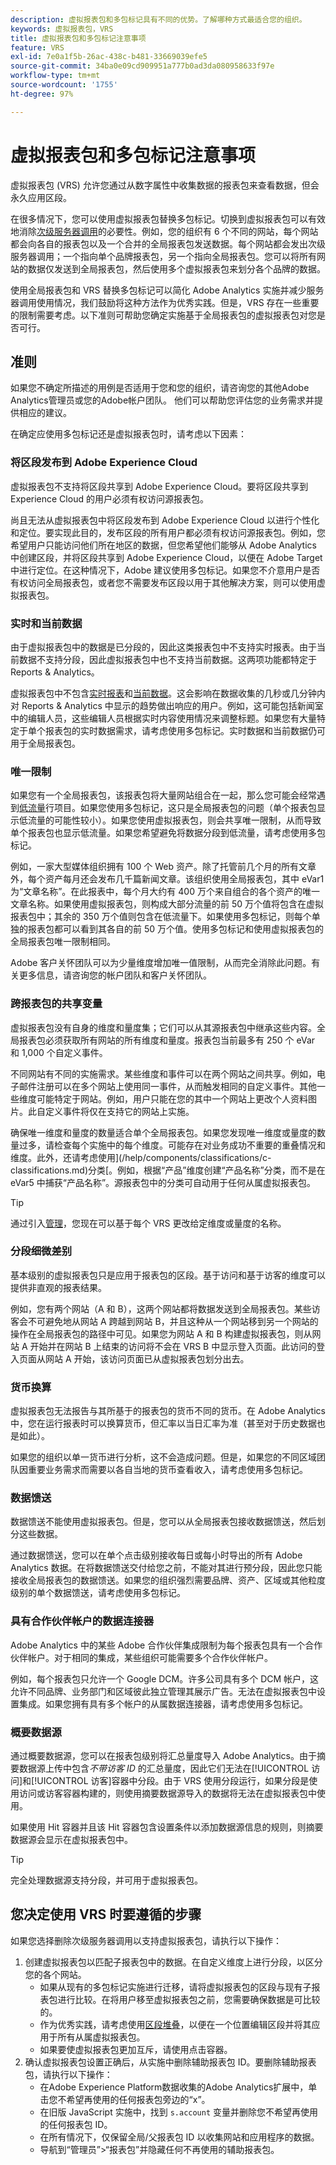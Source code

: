 ```yaml
---
description: 虚拟报表包和多包标记具有不同的优势。了解哪种方式最适合您的组织。
keywords: 虚拟报表包，VRS
title: 虚拟报表包和多包标记注意事项
feature: VRS
exl-id: 7e0a1f5b-26ac-438c-b481-33669039efe5
source-git-commit: 34ba0e09cd909951a777b0ad3da080958633f97e
workflow-type: tm+mt
source-wordcount: '1755'
ht-degree: 97%

---
```


# 虚拟报表包和多包标记注意事项

虚拟报表包 (VRS) 允许您通过从数字属性中收集数据的报表包来查看数据，但会永久应用区段。

在很多情况下，您可以使用虚拟报表包替换多包标记。切换到虚拟报表包可以有效地消除[次级服务器调用](/help/admin/admin/c-server-call-usage/overage-overview.md)的必要性。例如，您的组织有 6 个不同的网站，每个网站都会向各自的报表包以及一个合并的全局报表包发送数据。每个网站都会发出次级服务器调用；一个指向单个品牌报表包，另一个指向全局报表包。您可以将所有网站的数据仅发送到全局报表包，然后使用多个虚拟报表包来划分各个品牌的数据。

使用全局报表包和 VRS 替换多包标记可以简化 Adobe Analytics 实施并减少服务器调用使用情况，我们鼓励将这种方法作为优秀实践。但是，VRS 存在一些重要的限制需要考虑。以下准则可帮助您确定实施基于全局报表包的虚拟报表包对您是否可行。

## 准则

如果您不确定所描述的用例是否适用于您和您的组织，请咨询您的其他Adobe Analytics管理员或您的Adobe帐户团队。 他们可以帮助您评估您的业务需求并提供相应的建议。

在确定应使用多包标记还是虚拟报表包时，请考虑以下因素：

### 将区段发布到 Adobe Experience Cloud

虚拟报表包不支持将区段共享到 Adobe Experience Cloud。要将区段共享到 Experience Cloud 的用户必须有权访问源报表包。

尚且无法从虚拟报表包中将区段发布到 Adobe Experience Cloud 以进行个性化和定位。要实现此目的，发布区段的所有用户都必须有权访问源报表包。例如，您希望用户只能访问他们所在地区的数据，但您希望他们能够从 Adobe Analytics 中创建区段，并将区段共享到 Adobe Experience Cloud，以便在 Adobe Target 中进行定位。在这种情况下，Adobe 建议使用多包标记。如果您不介意用户是否有权访问全局报表包，或者您不需要发布区段以用于其他解决方案，则可以使用虚拟报表包。

### 实时和当前数据

由于虚拟报表包中的数据是已分段的，因此这类报表包中不支持实时报表。由于当前数据不支持分段，因此虚拟报表包中也不支持当前数据。这两项功能都特定于 Reports &amp; Analytics。

虚拟报表包中不包含[实时报表](/help/admin/admin/c-manage-report-suites/c-edit-report-suites/realtime/t-realtime-admin.md)和[当前数据](/help/technotes/latency.md)。这会影响在数据收集的几秒或几分钟内对 Reports &amp; Analytics 中显示的趋势做出响应的用户。例如，这可能包括新闻室中的编辑人员，这些编辑人员根据实时内容使用情况来调整标题。如果您有大量特定于单个报表包的实时数据需求，请考虑使用多包标记。实时数据和当前数据仍可用于全局报表包。

### 唯一限制

如果您有一个全局报表包，该报表包将大量网站组合在一起，那么您可能会经常遇到[低流量](/help/technotes/low-traffic.md)行项目。如果您使用多包标记，这只是全局报表包的问题（单个报表包显示低流量的可能性较小）。如果您使用虚拟报表包，则会共享唯一限制，从而导致单个报表包也显示低流量。如果您希望避免将数据分段到低流量，请考虑使用多包标记。

例如，一家大型媒体组织拥有 100 个 Web 资产。除了托管前几个月的所有文章外，每个资产每月还会发布几千篇新闻文章。该组织使用全局报表包，其中 eVar1 为“文章名称”。在此报表中，每个月大约有 400 万个来自组合的各个资产的唯一文章名称。如果使用虚拟报表包，则构成大部分流量的前 50 万个值将包含在虚拟报表包中；其余的 350 万个值则包含在低流量下。如果使用多包标记，则每个单独的报表包都可以看到其各自的前 50 万个值。使用多包标记和使用虚拟报表包的全局报表包唯一限制相同。

Adobe 客户关怀团队可以为少量维度增加唯一值限制，从而完全消除此问题。有关更多信息，请咨询您的帐户团队和客户关怀团队。

### 跨报表包的共享变量

虚拟报表包没有自身的维度和量度集；它们可以从其源报表包中继承这些内容。全局报表包必须获取所有网站的所有维度和量度。报表包当前最多有 250 个 eVar 和 1,000 个自定义事件。

不同网站有不同的实施需求。某些维度和事件可以在两个网站之间共享。例如，电子邮件注册可以在多个网站上使用同一事件，从而触发相同的自定义事件。其他一些维度可能特定于网站。例如，用户只能在您的其中一个网站上更改个人资料图片。此自定义事件将仅在支持它的网站上实施。

确保唯一维度和量度的数量适合单个全局报表包。如果您发现唯一维度或量度的数量过多，请检查每个实施中的每个维度。可能存在对业务成功不重要的重叠情况和维度。此外，还请考虑使用](/help/components/classifications/c-classifications.md)分类[。例如，根据“产品”维度创建“产品名称”分类，而不是在 eVar5 中捕获“产品名称”。源报表包中的分类可自动用于任何从属虚拟报表包。

>[!TIP]
>
>通过引入[管理](/help/analyze/analysis-workspace/curate-share/curate.md)，您现在可以基于每个 VRS 更改给定维度或量度的名称。

### 分段细微差别

基本级别的虚拟报表包只是应用于报表包的区段。基于访问和基于访客的维度可以提供非直观的报表结果。

例如，您有两个网站（A 和 B），这两个网站都将数据发送到全局报表包。某些访客会不可避免地从网站 A 跨越到网站 B，并且这种从一个网站移到另一个网站的操作在全局报表包的路径中可见。如果您为网站 A 和 B 构建虚拟报表包，则从网站 A 开始并在网站 B 上结束的访问将不会在 VRS B 中显示登入页面。此访问的登入页面从网站 A 开始，该访问页面已从虚拟报表包划分出去。

### 货币换算

虚拟报表包无法报告与其所基于的报表包的货币不同的货币。在 Adobe Analytics 中，您在运行报表时可以换算货币，但汇率以当日汇率为准（甚至对于历史数据也是如此）。

如果您的组织以单一货币进行分析，这不会造成问题。但是，如果您的不同区域团队因重要业务需求而需要以各自当地的货币查看收入，请考虑使用多包标记。

### 数据馈送

数据馈送不能使用虚拟报表包。但是，您可以从全局报表包接收数据馈送，然后划分这些数据。

通过数据馈送，您可以在单个点击级别接收每日或每小时导出的所有 Adobe Analytics 数据。在将数据馈送交付给您之前，不能对其进行预分段，因此您只能接收全局报表包的数据馈送。如果您的组织强烈需要品牌、资产、区域或其他粒度级别的单个数据馈送，请考虑使用多包标记。

### 具有合作伙伴帐户的数据连接器

Adobe Analytics 中的某些 Adobe 合作伙伴集成限制为每个报表包具有一个合作伙伴帐户。对于相同的集成，某些组织可能需要多个合作伙伴帐户。

例如，每个报表包只允许一个 Google DCM。许多公司具有多个 DCM 帐户，这允许不同品牌、业务部门和区域彼此独立管理其展示广告。无法在虚拟报表包中设置集成。如果您拥有具有多个帐户的从属数据连接器，请考虑使用多包标记。

### 概要数据源

通过概要数据源，您可以在报表包级别将汇总量度导入 Adobe Analytics。由于摘要数据源上传中包含&#x200B;*不带访客 ID* 的汇总量度，因此它们无法在[!UICONTROL 访问]和[!UICONTROL 访客]容器中分段。由于 VRS 使用分段运行，如果分段是使用访问或访客容器构建的，则使用摘要数据源导入的数据将无法在虚拟报表包中使用。

如果使用 Hit 容器并且该 Hit 容器包含设置条件以添加数据源信息的规则，则摘要数据源会显示在虚拟报表包中。

>[!TIP]
>
>完全处理数据源支持分段，并可用于虚拟报表包。

## 您决定使用 VRS 时要遵循的步骤

如果您选择删除次级服务器调用以支持虚拟报表包，请执行以下操作：

1. 创建虚拟报表包以匹配子报表包中的数据。在自定义维度上进行分段，以区分您的各个网站。
   * 如果从现有的多包标记实施进行迁移，请将虚拟报表包的区段与现有子报表包进行比较。在将用户移至虚拟报表包之前，您需要确保数据是可比较的。
   * 作为优秀实践，请考虑使用[区段堆叠](/help/components/segmentation/segmentation-workflow/seg-build.md)，以便在一个位置编辑区段并将其应用于所有从属虚拟报表包。
   * 如果要使虚拟报表包更加互斥，请使用点击容器。
2. 确认虚拟报表包设置正确后，从实施中删除辅助报表包 ID。要删除辅助报表包，请执行以下操作：
   * 在Adobe Experience Platform数据收集的Adobe Analytics扩展中，单击您不希望再使用的任何报表包旁边的“x”。
   * 在旧版 JavaScript 实施中，找到 `s.account` 变量并删除您不希望再使用的任何报表包 ID。
   * 在所有情况下，仅保留全局/父报表包 ID 以收集网站和应用程序的数据。
   * 导航到“管理员”>“报表包”并隐藏任何不再使用的辅助报表包。
